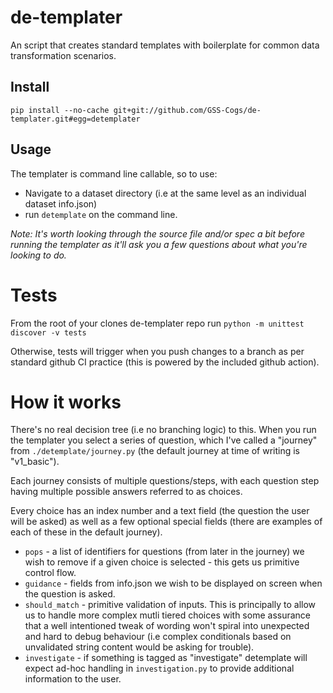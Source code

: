 # de-templater

An script that creates standard templates with boilerplate for common data transformation scenarios.

## Install

```
pip install --no-cache git+git://github.com/GSS-Cogs/de-templater.git#egg=detemplater
```

## Usage

The templater is command line callable, so to use:

* Navigate to a dataset directory (i.e at the same level as an individual dataset info.json)
* run `detemplate` on the command line.

_Note: It's worth looking through the source file and/or spec a bit before running the templater as it'll ask you a few questions about what you're looking to do._


# Tests

From the root of your clones de-templater repo run `python -m unittest discover -v tests`

Otherwise, tests will trigger when you push changes to a branch as per standard github CI practice (this is powered by the included github action).


# How it works

There's no real decision tree (i.e no branching logic) to this. When you run the templater you select a series of question, which I've called a "journey" from `./detemplate/journey.py` (the default journey at time of writing is "v1_basic"). 

Each journey consists of multiple questions/steps, with each question step having multiple possible answers referred to as choices.

Every choice has an index number and a text field (the question the user will be asked) as well as a few optional special fields (there are examples of each of these in the default journey).

* `pops` - a list of identifiers for questions (from later in the journey) we wish to remove if a given choice is selected - this gets us primitive control flow.
* `guidance` - fields from info.json we wish to be displayed on screen when the question is asked.
* `should_match` - primitive validation of inputs. This is principally to allow us to handle more complex mutli tiered choices with some assurance that a well intentioned tweak of wording won't spiral into unexpected and hard to debug behaviour (i.e complex conditionals based on unvalidated string content would be asking for trouble). 
* `investigate` - if something is tagged as "investigate" detemplate will expect ad-hoc handling in `investigation.py` to provide additional information to the user.